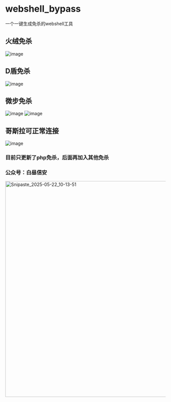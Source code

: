 # webshell_bypass
一个一键生成免杀的webshell工具
## 火绒免杀
![image](https://github.com/user-attachments/assets/9cbfb059-1671-4531-bcbd-1812169b5662)
## D盾免杀
![image](https://github.com/user-attachments/assets/6efe3dd4-3d94-41b1-a555-d2cfa84add00)
## 微步免杀
![image](https://github.com/user-attachments/assets/c8b6c23e-f64a-4868-a5f3-b2ebe3117780)
![image](https://github.com/user-attachments/assets/8f2a23ec-07ad-4178-b9b4-3052abe39ec9)
## 哥斯拉可正常连接
![image](https://github.com/user-attachments/assets/a5e0155a-62bc-43cc-9738-1dfce33f8bc1)
### 目前只更新了php免杀，后面再加入其他免杀
### 公众号：白昼信安
<img width="678" alt="Snipaste_2025-05-22_10-13-51" src="https://github.com/user-attachments/assets/3704afff-4355-4d32-b885-7164e2141643" />


